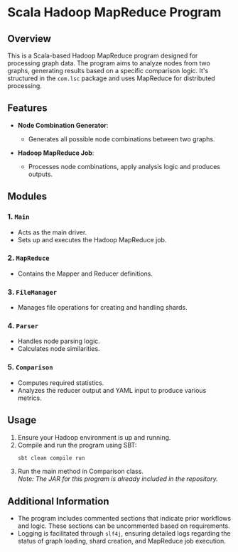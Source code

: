 # Scala Hadoop MapReduce Program

## Overview

This is a Scala-based Hadoop MapReduce program designed for processing graph data. The program aims to analyze nodes from two graphs, generating results based on a specific comparison logic. It's structured in the `com.lsc` package and uses MapReduce for distributed processing.

## Features

- **Node Combination Generator**: 
  - Generates all possible node combinations between two graphs.
  
- **Hadoop MapReduce Job**: 
  - Processes node combinations, apply analysis logic and produces outputs.

## Modules

### 1. `Main`

- Acts as the main driver.
- Sets up and executes the Hadoop MapReduce job.

### 2. `MapReduce`

- Contains the Mapper and Reducer definitions.
  
### 3. `FileManager`

- Manages file operations for creating and handling shards.
  
### 4. `Parser`

- Handles node parsing logic.
- Calculates node similarities.

### 5. `Comparison`

- Computes required statistics.
- Analyzes the reducer output and YAML input to produce various metrics.

## Usage

1. Ensure your Hadoop environment is up and running.
2. Compile and run the program using SBT: 
   ```bash
   sbt clean compile run
3. Run the main method in Comparison class.   
_Note: The JAR for this program is already included in the repository._
## Additional Information

- The program includes commented sections that indicate prior workflows and logic. These sections can be uncommented based on requirements.
- Logging is facilitated through `slf4j`, ensuring detailed logs regarding the status of graph loading, shard creation, and MapReduce job execution.
